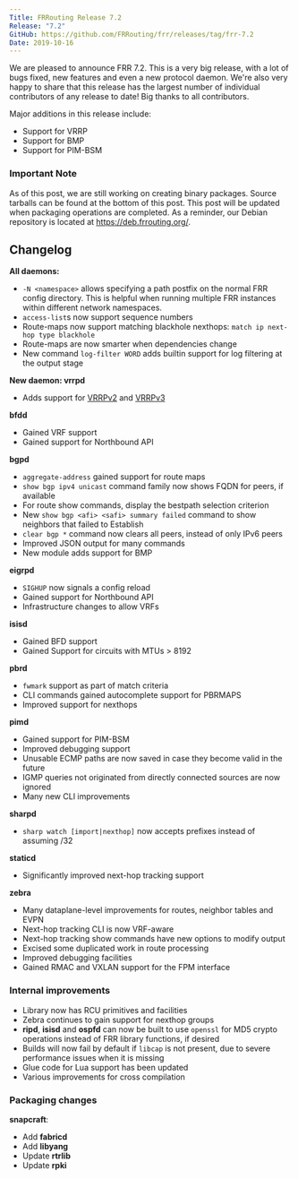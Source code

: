 ```yaml
---
Title: FRRouting Release 7.2
Release: "7.2"
GitHub: https://github.com/FRRouting/frr/releases/tag/frr-7.2
Date: 2019-10-16
---
```


We are pleased to announce FRR 7.2. This is a very big release, with a lot of bugs fixed, new features and even a new protocol daemon. We're also very happy to share that this release has the largest number of individual contributors of any release to date! Big thanks to all contributors.

Major additions in this release include:
- Support for VRRP
- Support for BMP
- Support for PIM-BSM

### Important Note

As of this post, we are still working on creating binary packages. Source tarballs can be found at the bottom of this post. This post will be updated when packaging operations are completed. As a reminder, our Debian repository is located at https://deb.frrouting.org/.

Changelog
-----------

**All daemons:**
- `-N <namespace>` allows specifying a path postfix on the normal FRR config directory. This is helpful when running multiple FRR instances within different network namespaces.
- `access-list`s now support sequence numbers
- Route-maps now support matching blackhole nexthops: `match ip next-hop type blackhole`
- Route-maps are now smarter when dependencies change
- New command `log-filter WORD` adds builtin support for log filtering at the output stage

**New daemon: vrrpd**
- Adds support for [VRRPv2](https://tools.ietf.org/html/rfc3768) and [VRRPv3](https://tools.ietf.org/html/rfc5798)

**bfdd**
- Gained VRF support
- Gained support for Northbound API

**bgpd**
- `aggregate-address` gained support for route maps
- `show bgp ipv4 unicast` command family now shows FQDN for peers, if available
- For route show commands, display the bestpath selection criterion
- New `show bgp <afi> <safi> summary failed` command to show neighbors that failed to Establish
- `clear bgp *` command now clears all peers, instead of only IPv6 peers
- Improved JSON output for many commands
- New module adds support for BMP

**eigrpd**
- `SIGHUP` now signals a config reload
- Gained support for Northbound API
- Infrastructure changes to allow VRFs

**isisd**
- Gained BFD support
- Gained Support for circuits with MTUs > 8192

**pbrd**
- `fwmark` support as part of match criteria
- CLI commands gained autocomplete support for PBRMAPS
- Improved support for nexthops

**pimd**
- Gained support for PIM-BSM
- Improved debugging support
- Unusable ECMP paths are now saved in case they become valid in the future
- IGMP queries not originated from directly connected sources are now ignored
- Many new CLI improvements

**sharpd**
- `sharp watch [import|nexthop]` now accepts prefixes instead of assuming /32

**staticd**
- Significantly improved next-hop tracking support

**zebra**
- Many dataplane-level improvements for routes, neighbor tables and EVPN
- Next-hop tracking CLI is now VRF-aware
- Next-hop tracking show commands have new options to modify output
- Excised some duplicated work in route processing
- Improved debugging facilities
- Gained RMAC and VXLAN support for the FPM interface

### Internal improvements

- Library now has RCU primitives and facilities
- Zebra continues to gain support for nexthop groups
- **ripd**, **isisd** and **ospfd** can now be built to use `openssl` for MD5 crypto operations instead of FRR library functions, if desired
- Builds will now fail by default if `libcap` is not present, due to severe performance issues when it is missing
- Glue code for Lua support has been updated
- Various improvements for cross compilation

### Packaging changes

**snapcraft**:
- Add **fabricd**
- Add **libyang**
- Update **rtrlib**
- Update **rpki**

